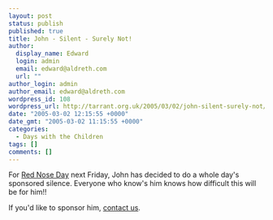 ```yaml
---
layout: post
status: publish
published: true
title: John - Silent - Surely Not!
author:
  display_name: Edward
  login: admin
  email: edward@aldreth.com
  url: ""
author_login: admin
author_email: edward@aldreth.com
wordpress_id: 108
wordpress_url: http://tarrant.org.uk/2005/03/02/john-silent-surely-not/
date: "2005-03-02 12:15:55 +0000"
date_gmt: "2005-03-02 11:15:55 +0000"
categories:
  - Days with the Children
tags: []
comments: []
---
```


For [Red Nose Day][1] next Friday, John has decided to do a whole day\'s
sponsored silence. Everyone who know\'s him knows how difficult this
will be for him!!

If you\'d like to sponsor him, [contact us][2].



[1]: https://www.rednoseday.com/
[2]: https://www.tarrant.org.uk/2004/03/07/contact_us.html
